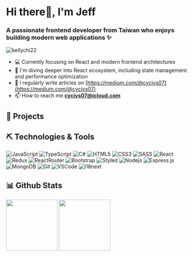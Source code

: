 <h1 align="left">Hi there👋, I'm Jeff</h1>
<h3 align="left">A passionate frontend developer from Taiwan who enjoys building modern web applications ✨</h3>

<p align="left"> <img src="https://komarev.com/ghpvc/?username=jeff0518&label=Profile%20views&color=0e75b6&style=flat" alt="kellychi22" /> </p>

- 💻 Currently focusing on React and modern frontend architectures
- 🌱 I'm diving deeper into React ecosystem, including state management and performance optimization
- 📝 I regularly write articles on [https://medium.com/@cycivs07](https://medium.com/@cycivs07)
- 📫 How to reach me **cycivs07@icloud.com**

## 📂 Projects


## ⛏ Technologies & Tools

![JavaScript](https://img.shields.io/badge/JavaScript-F7DF1E?style=for-the-badge&logo=javascript&logoColor=black)
![TypeScript](https://img.shields.io/badge/TypeScript-3178C6?style=for-the-badge&logo=typescript&logoColor=white)
![C#](https://img.shields.io/badge/C%23-239120?style=for-the-badge&logo=c-sharp&logoColor=white)
![HTML5](https://img.shields.io/badge/html5-%23E34F26.svg?style=for-the-badge&logo=html5&logoColor=white)
![CSS3](https://img.shields.io/badge/css3-%231572B6.svg?style=for-the-badge&logo=css3&logoColor=white)
![SASS](https://img.shields.io/badge/Sass-CC6699?style=for-the-badge&logo=sass&logoColor=white)
![React](https://img.shields.io/badge/React-61DAFB?style=for-the-badge&logo=react&logoColor=black)
![Redux](https://img.shields.io/badge/Redux-764ABC?style=for-the-badge&logo=redux&logoColor=white)
![ReactRouter](https://img.shields.io/badge/React_Router-CA4245?style=for-the-badge&logo=react-router&logoColor=white)
![Bootstrap](https://img.shields.io/badge/Bootstrap-7952B3?style=for-the-badge&logo=bootstrap&logoColor=white)
![Styled](https://img.shields.io/badge/Styled-DB7093?style=for-the-badge&logo=styled-components&logoColor=white)
![Nodejs](https://img.shields.io/badge/Node.js-339933?style=for-the-badge&logo=node.js&logoColor=white)
![Express.js](https://img.shields.io/badge/express.js-%23404d59.svg?style=for-the-badge&logo=express&logoColor=%2361DAFB)
![MongoDB](https://img.shields.io/badge/MongoDB-47A248?style=for-the-badge&logo=mongodb&logoColor=white)
![Git](https://img.shields.io/badge/GIT-F05032?style=for-the-badge&logo=git&logoColor=white)
![VSCode](https://img.shields.io/badge/VSCode-0078d7?style=for-the-badge&logo=vscode&logoColor=white)
![i18next](https://img.shields.io/badge/i18next-26A69A?style=for-the-badge&logo=i18next&logoColor=white)


## 📊 Github Stats

<p>
  <img height="140px" src="https://github-readme-stats.vercel.app/api?username=jeff0518&show_icons=true&theme=highcontrast&hide=contribs,prs" />
  <img height="140px" src="https://github-readme-stats.vercel.app/api/top-langs/?username=jeff0518&layout=compact&theme=highcontrast" />
</p>

